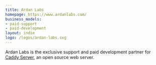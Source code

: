 ```yaml
---
title: Ardan Labs
homepage: https://www.ardanlabs.com/
business_models:
- paid-support
- paid-development
layout: indie
logo: /logos/ardan-labs.svg
---
```


Ardan Labs is the exclusive support and paid development partner for [Caddy Server](https://caddyserver.com/business), an open source web server.
